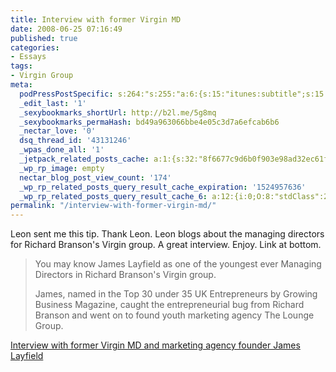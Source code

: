 ```yaml
---
title: Interview with former Virgin MD
date: 2008-06-25 07:16:49
published: true
categories:
- Essays
tags:
- Virgin Group
meta:
  podPressPostSpecific: s:264:"s:255:"a:6:{s:15:"itunes:subtitle";s:15:"##PostExcerpt##";s:14:"itunes:summary";s:15:"##PostExcerpt##";s:15:"itunes:keywords";s:17:"##WordPressCats##";s:13:"itunes:author";s:10:"##Global##";s:15:"itunes:explicit";s:7:"Default";s:12:"itunes:block";s:7:"Default";}";";
  _edit_last: '1'
  _sexybookmarks_shortUrl: http://b2l.me/5g8mq
  _sexybookmarks_permaHash: bd49a963066bbe4e05c3d7a6efcab6b6
  _nectar_love: '0'
  dsq_thread_id: '43131246'
  _wpas_done_all: '1'
  _jetpack_related_posts_cache: a:1:{s:32:"8f6677c9d6b0f903e98ad32ec61f8deb";a:2:{s:7:"expires";i:1471070085;s:7:"payload";a:3:{i:0;a:1:{s:2:"id";i:318;}i:1;a:1:{s:2:"id";i:727;}i:2;a:1:{s:2:"id";i:158;}}}}
  _wp_rp_image: empty
  nectar_blog_post_view_count: '174'
  _wp_rp_related_posts_query_result_cache_expiration: '1524957636'
  _wp_rp_related_posts_query_result_cache_6: a:12:{i:0;O:8:"stdClass":2:{s:7:"post_id";s:4:"1117";s:5:"score";s:17:"83.15981417949212";}i:1;O:8:"stdClass":2:{s:7:"post_id";s:4:"1176";s:5:"score";s:17:"80.55364288926808";}i:2;O:8:"stdClass":2:{s:7:"post_id";s:3:"407";s:5:"score";s:17:"80.38332727247015";}i:3;O:8:"stdClass":2:{s:7:"post_id";s:3:"318";s:5:"score";s:17:"79.92692288037614";}i:4;O:8:"stdClass":2:{s:7:"post_id";s:3:"377";s:5:"score";s:17:"79.49966176789252";}i:5;O:8:"stdClass":2:{s:7:"post_id";s:3:"284";s:5:"score";s:17:"78.85586170828446";}i:6;O:8:"stdClass":2:{s:7:"post_id";s:3:"392";s:5:"score";s:17:"77.32189530152237";}i:7;O:8:"stdClass":2:{s:7:"post_id";s:3:"319";s:5:"score";s:17:"76.33257392784793";}i:8;O:8:"stdClass":2:{s:7:"post_id";s:4:"1196";s:5:"score";s:17:"76.03888072216944";}i:9;O:8:"stdClass":2:{s:7:"post_id";s:3:"327";s:5:"score";s:16:"74.9866849812318";}i:10;O:8:"stdClass":2:{s:7:"post_id";s:4:"1417";s:5:"score";s:16:"73.8611142557993";}i:11;O:8:"stdClass":2:{s:7:"post_id";s:4:"1309";s:5:"score";s:16:"73.8611142557993";}}
permalink: "/interview-with-former-virgin-md/"
---
```

<img class="alignright alignnone size-medium wp-image-56" style="float: right;" title="Richard Branson" src="{{ site.baseurl }}/posts/2008/06/richardbranson.jpg" alt="" />Leon sent me this tip. Thank Leon. Leon blogs about the managing directors for Richard Branson's Virgin group. A great interview. Enjoy. Link at bottom.
<blockquote><p>You may know James Layfield as one of the youngest ever Managing Directors in Richard Branson's Virgin group.

James, named in the Top 30 under 35 UK Entrepreneurs by Growing Business Magazine, caught the entrepreneurial bug from Richard Branson and went on to found youth marketing agency The Lounge Group.</blockquote>
<p><a href="http://www.leonbaileygreen.com/index.php/site/permalink/interview_virgin_marketing_lounge_group_james_layfield/" rel="nofollow">Interview with former Virgin MD and marketing agency founder James Layfield</a></p>
